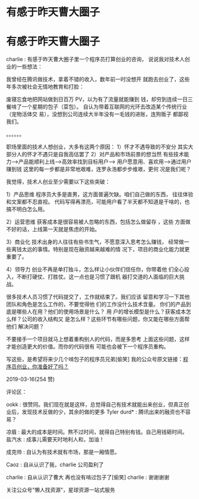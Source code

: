 # 有感于昨天曹大圈子

# 有感于昨天曹大圈子

charlie : 有感于昨天曹大圈子里一个程序员打算创业的咨询， 说说我对技术人创业的一些想法：

我曾经在腾讯做技术，拿着不错的收入，数年前一时没想开 就跑去创业了，这些年多次被社会无情地教育和打脸：

废寝忘食地把网站做到日百万 PV，以为有了流量就能赚到 钱，却穷到连续一日三餐啃了一个星期的包子（菜包）。 自认为带着互联网的光环去改造某个传统行业（宠物活体交 易），没想到公司连续大半年没有一毛钱的进账，连狗贩子 都鄙视我们。

。。。。。。

职场里面的技术人想创业，大多有这两个原因： 1）怀才不遇导致的不安分 其实大部分人的怀才不遇只是自我高估罢了 2）对产品和市场前景的想当然 有些技术能力—>产品能顺利上线—>高效率找到目标用户—> 用户愿意用、喜欢用—>通过用户赚到钱 这里的每一步都是非常地艰难，连罗永浩都步步维艰，更何 况是我们呢？

我觉得，技术人创业至少需要以下这些突破：

1）产品思维 程序员大多是直男，这方面普遍欠缺。咱们自己做的东西， 往往体验和文案都不忍直视。 代码写得再漂亮，可能用户看了半天都不知道是干啥的，也 搞不明白怎么用。

2）运营思维 获客成本是很容易被人忽略的东西，包括怎么做留存 ，这些 方面做不好的话，上线第一天就是焦虑的开始。

3）商业化 技术出身的人往往有些书生气，不愿意深入思考怎么赚钱， 经常做一些离钱太远的事情。特别是现在融资越来越难的情 况下，项目的商业化能力就更重要了。

4）领导力 创业不再是单打独斗，怎么样让小伙伴们信任你，你带着他 们全心投入，不断打硬仗、打胜仗。这一点也是习惯了跟机 器打交道的人面临的巨大挑战。

很多技术人员习惯了代码提交了，工作就结束了。我们应该 留意和学习一下其他团队和角色是怎么工作的，不要觉得他 们的工作没什么技术含量。 你们的产品到底是哪些人在用？他们的使用场景是什么？ 用 户的增长模型是什么？获客成本怎么样？公司的收入结构又 是怎么样？这些环节有哪些问题，你又能在哪些方面帮他们 解决问题？

不要接手一个项目就马上想着重构别人的代码，而是多思考 上面这些问题，这样才能创造更大的价值。而你的代码很有 可能也会被下一个程序员重构。

写这些，是希望将来少几个啃包子的程序员兄弟[偷笑] 我的公众号原文链接：[程序员创业，你准备好了吗？](https://mp.weixin.qq.com/s/kVZgV2vIdx7mFdvk8LaOpw)

2019-03-16(254 赞)

评论区：

ookk : 很赞同。我们现在就是这样，总觉得自己有技术就能出来创业，但真正创业后，发现技术反做的少，其余的做的更多 Tyler durd* : 腾讯出来的融资也不容易？

凉眉 : 最大的成本是时间。熬不过时间，就得自己特别有钱。自己用钱砸时间。 盐汽水 : 成事儿需要天时地利人和，加油！

成克帅 : 自认为有技术就有市场，那是一厢情愿。

Caoz : 自从认识了我，charlie 公司盈利了

charlie : 自从认识了曹大 再也没有啃过包子了[偷笑] charlie : 谢谢谢谢

关注公众号"懒人找资源"，星球资源一站式服务